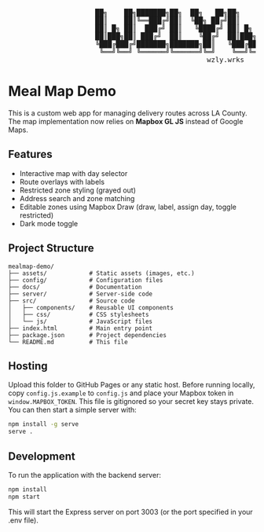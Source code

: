<p align="center">
<pre>
                     ██╗    ██╗███████╗██╗  ██╗   ██╗██╗    ██╗██████╗ ██╗  ██╗███████╗
                     ██║    ██║╚══███╔╝██║  ╚██╗ ██╔╝██║    ██║██╔══██╗██║ ██╔╝██╔════╝
                     ██║ █╗ ██║  ███╔╝ ██║   ╚████╔╝ ██║ █╗ ██║███████╔╝█████╔╝ █████╗  
                     ██║███╗██║ ███╔╝  ██║    ╚██╔╝  ██║███╗██║██╔══██╗██╔═██╗ ╚════██╗
                     ╚███╔███╔╝███████╗███████╗██║   ╚███╔███╔╝██║  ██║██║  ██╗███████║
                      ╚══╝╚══╝ ╚══════╝╚══════╝╚═╝    ╚══╝╚══╝ ╚═╝  ╚═╝╚═╝  ╚═╝╚══════╝
                                                wzly.wrks
</pre>
</p>

# Meal Map Demo

This is a custom web app for managing delivery routes across LA County. The map implementation now relies on **Mapbox GL JS** instead of Google Maps.

## Features
- Interactive map with day selector
- Route overlays with labels
- Restricted zone styling (grayed out)
- Address search and zone matching
- Editable zones using Mapbox Draw (draw, label, assign day, toggle restricted)
- Dark mode toggle

## Project Structure

```
mealmap-demo/
├── assets/            # Static assets (images, etc.)
├── config/            # Configuration files
├── docs/              # Documentation
├── server/            # Server-side code
├── src/               # Source code
│   ├── components/    # Reusable UI components
│   ├── css/           # CSS stylesheets
│   └── js/            # JavaScript files
├── index.html         # Main entry point
├── package.json       # Project dependencies
└── README.md          # This file
```

## Hosting
Upload this folder to GitHub Pages or any static host.
Before running locally, copy `config.js.example` to `config.js` and place your Mapbox token in `window.MAPBOX_TOKEN`.
This file is gitignored so your secret key stays private.
You can then start a simple server with:

```bash
npm install -g serve
serve .
```

## Development

To run the application with the backend server:

```bash
npm install
npm start
```

This will start the Express server on port 3003 (or the port specified in your .env file).